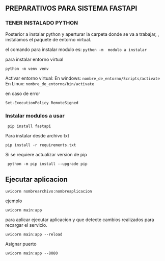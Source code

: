 ## PREPARATIVOS PARA SISTEMA FASTAPI

### TENER INSTALADO PYTHON


Posterior a instalar python y aperturar la carpeta donde se va a trabajar, , instalamos el paquete de entorno virtual.

el comando para instalar modulo es:
``python -m  modulo a instalar`` 

para instalar entorno virtual

``python -m venv venv`` 

Activar entorno virtual:
En windows:
``nombre_de_entorno/Scripts/activate``
En Linux:
``nombre_de_entorno/bin/activate``

en caso de error

``Set-ExecutionPolicy RemoteSigned``

### Instalar modulos a usar

`` pip install fastapi``

Para instalar desde archivo txt

``pip install -r requirements.txt``

Si se requiere actualizar version de pip

`` python -m pip install --upgrade pip``

## Ejecutar aplicacion

``uvicorn nombrearchivo:nombreaplicacion``

ejemplo

``uvicorn main:app``

para aplicar ejecutar aplicacion y que detecte cambios realizados para recargar el servicio.

``uvicorn main:app --reload``

Asignar puerto

``uvicorn main:app --8080``